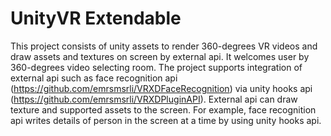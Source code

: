 # UnityVR Extendable

This project consists of unity assets to render 360-degrees VR videos and draw assets and textures on screen by external api.
It welcomes user by 360-degrees video selecting room.
The project supports integration of external api such as face recognition api (https://github.com/emrsmsrli/VRXDFaceRecognition) via unity hooks api (https://github.com/emrsmsrli/VRXDPluginAPI).
External api can draw texture and supported assets to the screen.
For example, face recognition api writes details of person in the screen at a time by using unity hooks api.
